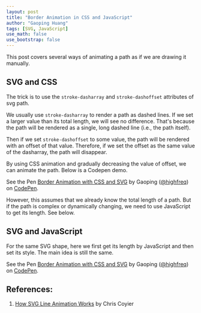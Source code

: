 ```yaml
---
layout: post
title: "Border Animation in CSS and JavaScript"
author: "Gaoping Huang"
tags: [SVG, JavaScript]
use_math: false
use_bootstrap: false
---
```


This post covers several ways of animating a path as if we are drawing it manually.

## SVG and CSS

The trick is to use the `stroke-dasharray` and `stroke-dashoffset` attributes of svg path. 

We usually use `stroke-dasharray` to render a path as dashed lines. If we set a larger value than its total length, we will see no difference. That's because the path will be rendered as a single, long dashed line (i.e., the path itself).

Then if we set `stroke-dashoffset` to some value, the path will be rendered with an offset of that value. Therefore, if we set the offset as the same value of the dasharray, the path will disappear.

By using CSS animation and gradually decreasing the value of offset, we can animate the path. Below is a Codepen demo.

<p data-height="313" data-theme-id="0" data-slug-hash="MZyvYV" data-default-tab="css,result" data-user="highfreq" data-pen-title="Border Animation with CSS and SVG" class="codepen">See the Pen <a href="https://codepen.io/highfreq/pen/MZyvYV/">Border Animation with CSS and SVG</a> by Gaoping (<a href="https://codepen.io/highfreq">@highfreq</a>) on <a href="https://codepen.io">CodePen</a>.</p>
<script async src="https://static.codepen.io/assets/embed/ei.js"></script>

However, this assumes that we already know the total length of a path. But if the path is complex or dynamically changing, we need to use JavaScript to get its length. See below.

## SVG and JavaScript

For the same SVG shape, here we first get its length by JavaScript and then set its style. The main idea is still the same.

<p data-height="312" data-theme-id="0" data-slug-hash="VqazXa" data-default-tab="js,result" data-user="highfreq" data-pen-title="Border Animation with CSS and SVG" class="codepen">See the Pen <a href="https://codepen.io/highfreq/pen/VqazXa/">Border Animation with CSS and SVG</a> by Gaoping (<a href="https://codepen.io/highfreq">@highfreq</a>) on <a href="https://codepen.io">CodePen</a>.</p>
<script async src="https://static.codepen.io/assets/embed/ei.js"></script>


## References:
1. [How SVG Line Animation Works](https://css-tricks.com/svg-line-animation-works/) by Chris Coyier
